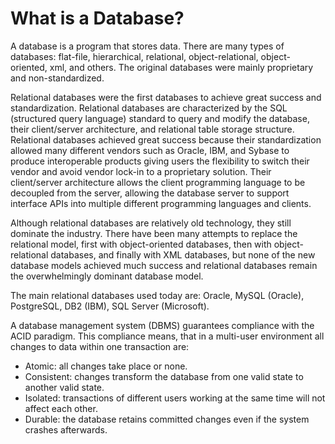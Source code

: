 # What is a Database?

A database is a program that stores data. There are many types of databases: flat-file, hierarchical, relational, object-relational, object-oriented, xml, and others. The original databases were mainly proprietary and non-standardized.

Relational databases were the first databases to achieve great success and standardization. Relational databases are characterized by the SQL \(structured query language\) standard to query and modify the database, their client/server architecture, and relational table storage structure. Relational databases achieved great success because their standardization allowed many different vendors such as Oracle, IBM, and Sybase to produce interoperable products giving users the flexibility to switch their vendor and avoid vendor lock-in to a proprietary solution. Their client/server architecture allows the client programming language to be decoupled from the server, allowing the database server to support interface APIs into multiple different programming languages and clients.

Although relational databases are relatively old technology, they still dominate the industry. There have been many attempts to replace the relational model, first with object-oriented databases, then with object-relational databases, and finally with XML databases, but none of the new database models achieved much success and relational databases remain the overwhelmingly dominant database model.

The main relational databases used today are: Oracle, MySQL \(Oracle\), PostgreSQL, DB2 \(IBM\), SQL Server \(Microsoft\).

A database management system \(DBMS\) guarantees compliance with the ACID paradigm. This compliance means, that in a multi-user environment all changes to data within one transaction are:

* Atomic: all changes take place or none.
* Consistent: changes transform the database from one valid state to another valid state.
* Isolated: transactions of different users working at the same time will not affect each other.
* Durable: the database retains committed changes even if the system crashes afterwards.


